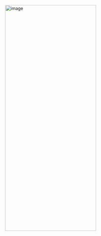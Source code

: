 <img width="295" height="730" alt="image" src="https://github.com/user-attachments/assets/4c68a8a7-e0df-4bf1-bb02-7bdb468cd4e8" />
